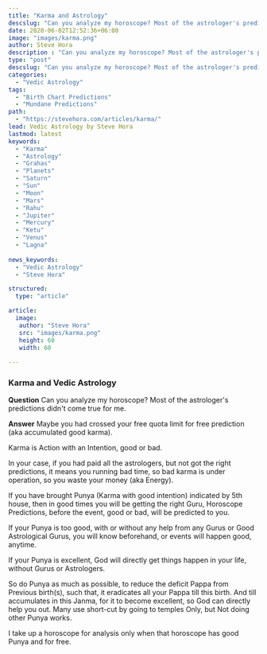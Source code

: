 ```yaml
---
title: "Karma and Astrology"
descslug: "Can you analyze my horoscope? Most of the astrologer's predictions didn't come true for me."
date: 2020-06-02T12:52:36+06:00
image: "images/karma.png"
author: Steve Hora
description : "Can you analyze my horoscope? Most of the astrologer's predictions didn't come true for me."
type: "post"
descslug: "Can you analyze my horoscope? Most of the astrologer's predictions didn't come true for me."
categories: 
  - "Vedic Astrology"
tags:
  - "Birth Chart Predictions"
  - "Mundane Predictions"
path:
  - "https://stevehora.com/articles/karma/"
lead: Vedic Astrology by Steve Hora
lastmod: latest 
keywords:
  - "Karma"
  - "Astrology"
  - "Grahas"
  - "Planets"
  - "Saturn"
  - "Sun"
  - "Moon"
  - "Mars"
  - "Rahu"
  - "Jupiter"
  - "Mercury"
  - "Ketu"
  - "Venus"
  - "Lagna"
  
news_keywords:
  - "Vedic Astrology"
  - "Steve Hora"

structured:
  type: "article"

article:
  image:
   author: "Steve Hora"
   src: "images/karma.png"
   height: 60
   width: 60
 
---
```


### Karma and Vedic Astrology
**Question** Can you analyze my horoscope? Most of the astrologer's predictions didn't come true for me.

**Answer**
Maybe you had crossed your free quota limit for free prediction (aka accumulated good karma).

Karma is Action with an Intention, good or bad.

In your case, if you had paid all the astrologers, but not got the right predictions, it means you running bad time, so bad karma is under operation, so you waste your money (aka Energy).

If you have brought Punya (Karma with good intention) indicated by 5th house, then in good times you will be getting the right Guru, Horoscope Predictions, before the event, good or bad, will be predicted to you.

If your Punya is too good, with or without any help from any Gurus or Good Astrological Gurus, you will know beforehand, or events will happen good, anytime.

If your Punya is excellent, God will directly get things happen in your life, without Gurus or Astrologers.

So do Punya as much as possible, to reduce the deficit Pappa from Previous birth(s), such that, it eradicates all your Pappa till this birth. And till accumulates in this Janma, for it to become excellent, so God can directly help you out. Many use short-cut by going to temples Only, but Not doing other Punya works.

I take up a horoscope for analysis only when that horoscope has good Punya and for free.